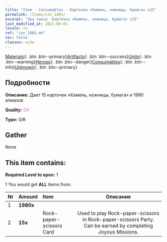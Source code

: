 ```yaml
---
title: "Item - Consumables - Карточка «Камень, ножницы, бумага» х15"
permalink: /Items/con_1803/
excerpt: "Эра хаоса  Карточка «Камень, ножницы, бумага» х15"
last_modified_at: 2021-04-01
locale: ru
ref: "con_1803.md"
toc: false
classes: wide
---
```

 [Materials](/ru/Items/){: .btn .btn--primary}[Artifacts](/ru/Items/Artifacts/){: .btn .btn--success}[Units](/ru/Items/Units/){: .btn .btn--warning}[Heroes](/ru/Items/Heroes/){: .btn .btn--danger}[Consumables](/ru/Items/Consumables/){: .btn .btn--info}[Unknown](/ru/Items/Unknown/){: .btn .btn--primary}

## Подробности
 **Описание:** Дает 15 карточек «Камень, ножницы, бумага» и 1980 алмазов

 **Quality:** <span style="color: #DA70D6">OK</span>

 **Type:** Gift

## Gather

  None

## This item contains:

 **Required Level to open:** 1

 1 You would get **ALL** items  from:

  | Nr | Amount |     Item    | Описание |
  |:---|:-------|:------------|:-----------:|
  | 1 |  **1980x** | <i class="fas fa-gem"/> |  | 
  | 2 |  **15x** | Rock-paper-scissors Card | Used to play Rock-paper-scissors in Rock-paper-scissors Party. Can be earned by completing Joyous Missions.  | 
